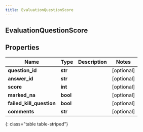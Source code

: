 ```yaml
---
title: EvaluationQuestionScore
---
```

## EvaluationQuestionScore

## Properties

|Name | Type | Description | Notes|
|------------ | ------------- | ------------- | -------------|
| **question_id** | **str** |  | [optional] |
| **answer_id** | **str** |  | [optional] |
| **score** | **int** |  | [optional] |
| **marked_na** | **bool** |  | [optional] |
| **failed_kill_question** | **bool** |  | [optional] |
| **comments** | **str** |  | [optional] |
{: class="table table-striped"}


